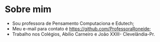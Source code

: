 # Sobre mim
-  Sou professora  de Pensamento Computaciona e Edutech;
-  Meu e-mail para contato é  https://github.com/ProfessoraRoneide;
-  Trabalho nos Colégios, Abílio Carneiro e João XXIII- Clevelândia-Pr.
<!---
ProfessoraRoneide/ProfessoraRoneide is a ✨ special ✨ repository because its `README.md` (this file) appears on your GitHub profile.
You can click the Preview link to take a look at your changes.
--->
